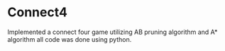 # Connect4
Implemented a connect four game utilizing AB pruning algorithm and A* algorithm
all code was done using python.
